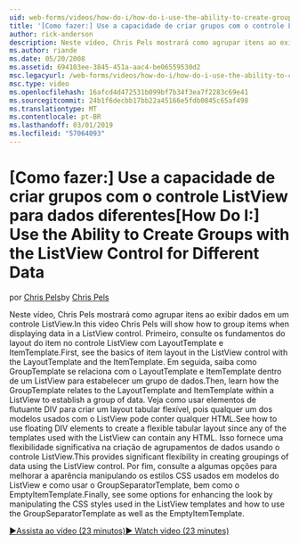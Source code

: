 ```yaml
---
uid: web-forms/videos/how-do-i/how-do-i-use-the-ability-to-create-groups-with-the-listview-control-for-different-data
title: '[Como fazer:] Use a capacidade de criar grupos com o controle ListView para dados de diferentes | Microsoft Docs'
author: rick-anderson
description: Neste vídeo, Chris Pels mostrará como agrupar itens ao exibir dados em um controle ListView. Primeiro, consulte os fundamentos do layout do item no contro de ListView...
ms.author: riande
ms.date: 05/20/2008
ms.assetid: 694103ee-3845-451a-aac4-be06559530d2
msc.legacyurl: /web-forms/videos/how-do-i/how-do-i-use-the-ability-to-create-groups-with-the-listview-control-for-different-data
msc.type: video
ms.openlocfilehash: 16afcd4d472531b099bf7b34f3ea7f2283c69e41
ms.sourcegitcommit: 24b1f6decbb17bb22a45166e5fdb0845c65af498
ms.translationtype: MT
ms.contentlocale: pt-BR
ms.lasthandoff: 03/01/2019
ms.locfileid: "57064093"
---
```

<a name="how-do-i-use-the-ability-to-create-groups-with-the-listview-control-for-different-data"></a><span data-ttu-id="f9c55-104">[Como fazer:] Use a capacidade de criar grupos com o controle ListView para dados diferentes</span><span class="sxs-lookup"><span data-stu-id="f9c55-104">[How Do I:] Use the Ability to Create Groups with the ListView Control for Different Data</span></span>
====================
<span data-ttu-id="f9c55-105">por [Chris Pels](https://twitter.com/chrispels)</span><span class="sxs-lookup"><span data-stu-id="f9c55-105">by [Chris Pels](https://twitter.com/chrispels)</span></span>

<span data-ttu-id="f9c55-106">Neste vídeo, Chris Pels mostrará como agrupar itens ao exibir dados em um controle ListView.</span><span class="sxs-lookup"><span data-stu-id="f9c55-106">In this video Chris Pels will show how to group items when displaying data in a ListView control.</span></span> <span data-ttu-id="f9c55-107">Primeiro, consulte os fundamentos do layout do item no controle ListView com LayoutTemplate e ItemTemplate.</span><span class="sxs-lookup"><span data-stu-id="f9c55-107">First, see the basics of item layout in the ListView control with the LayoutTemplate and the ItemTemplate.</span></span> <span data-ttu-id="f9c55-108">Em seguida, saiba como GroupTemplate se relaciona com o LayoutTemplate e ItemTemplate dentro de um ListView para estabelecer um grupo de dados.</span><span class="sxs-lookup"><span data-stu-id="f9c55-108">Then, learn how the GroupTemplate relates to the LayoutTemplate and ItemTemplate within a ListView to establish a group of data.</span></span> <span data-ttu-id="f9c55-109">Veja como usar elementos de flutuante DIV para criar um layout tabular flexível, pois qualquer um dos modelos usados com o ListView pode conter qualquer HTML.</span><span class="sxs-lookup"><span data-stu-id="f9c55-109">See how to use floating DIV elements to create a flexible tabular layout since any of the templates used with the ListView can contain any HTML.</span></span> <span data-ttu-id="f9c55-110">Isso fornece uma flexibilidade significativa na criação de agrupamentos de dados usando o controle ListView.</span><span class="sxs-lookup"><span data-stu-id="f9c55-110">This provides significant flexibility in creating groupings of data using the ListView control.</span></span> <span data-ttu-id="f9c55-111">Por fim, consulte a algumas opções para melhorar a aparência manipulando os estilos CSS usados em modelos do ListView e como usar o GroupSeparatorTemplate, bem como o EmptyItemTemplate.</span><span class="sxs-lookup"><span data-stu-id="f9c55-111">Finally, see some options for enhancing the look by manipulating the CSS styles used in the ListView templates and how to use the GroupSeparatorTemplate as well as the EmptyItemTemplate.</span></span>

[<span data-ttu-id="f9c55-112">&#9654;Assista ao vídeo (23 minutos)</span><span class="sxs-lookup"><span data-stu-id="f9c55-112">&#9654; Watch video (23 minutes)</span></span>](https://channel9.msdn.com/Blogs/ASP-NET-Site-Videos/how-do-i-use-the-ability-to-create-groups-with-the-listview-control-for-different-data)
